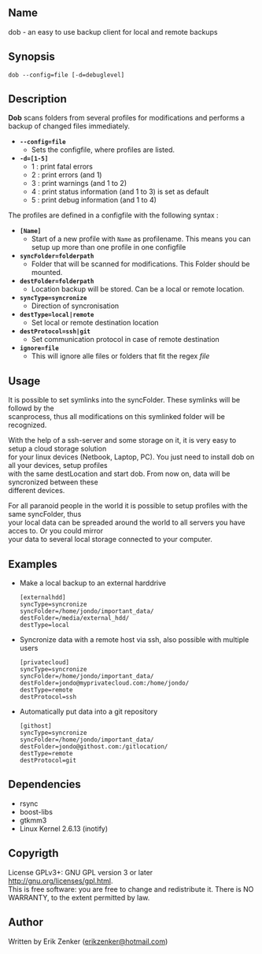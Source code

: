 ## Name ##
 dob - an easy to use backup client for local and remote backups	

## Synopsis ##
 `dob --config=file [-d=debuglevel]`

## Description ##
 __Dob__ scans folders from several profiles for modifications and performs a backup of changed 
 files immediately.  
   
 + __`--config=file`__
    + Sets the configfile, where profiles are listed.
 + __`-d=[1-5]`__
    + 1 : print fatal errors
    + 2 : print errors (and 1)
    + 3 : print warnings (and 1 to 2)
    + 4 : print status information (and 1 to 3) is set as default
    + 5 : print debug information (and 1 to 4)
   
The profiles are defined in a configfile with the following syntax : 

 + __`[Name]`__
     + Start of a new profile with `Name` as profilename. This means you can setup up more than one profile in one configfile
 + __`syncFolder=folderpath`__  
     + Folder that will be scanned for modifications. This Folder should be mounted.  
 + __`destFolder=folderpath`__
     + Location backup will be stored. Can be a local or remote location.
 + __`syncType=syncronize`__
     + Direction of syncronisation
 + __`destType=local|remote`__
     + Set local or remote destination location
 + __`destProtocol=ssh|git`__
     + Set communication protocol in case of remote destination
 + __`ignore=file`__
     + This will ignore alle files or folders that fit the regex *file*

## Usage ##
 It is possible to set symlinks into the syncFolder. These symlinks will be followd by the  
 scanprocess, thus all modifications on this symlinked folder will be recognized.  

 With the help of a ssh-server and some storage on it, it is very easy to setup a cloud storage solution     
 for your linux devices (Netbook, Laptop, PC). You just need to install dob on all your devices, setup profiles  
 with the same destLocation and start dob. From now on, data will be syncronized between these  
 different devices.  

 For all paranoid people in the world it is possible to setup profiles with the same syncFolder, thus   
 your local data can be spreaded around the world to all servers you have acces to. Or you could mirror  
 your data to several local storage connected to your computer.  

## Examples ##
 + Make a local backup to an external harddrive 
   
     `[externalhdd]`  
     `syncType=syncronize`  
     `syncFolder=/home/jondo/important_data/`   
     `destFolder=/media/external_hdd/`  
     `destType=local`  
  
 + Syncronize data with a remote host via ssh, also possible with multiple users
  
     `[privatecloud]`  
     `syncType=syncronize`  
     `syncFolder=/home/jondo/important_data/`   
     `destFolder=jondo@myprivatecloud.com:/home/jondo/`  
     `destType=remote`  
     `destProtocol=ssh`   
  
 + Automatically put data into a git repository
  
     `[githost]`  
     `syncType=syncronize`  
     `syncFolder=/home/jondo/important_data/`   
     `destFolder=jondo@githost.com:/gitlocation/`  
     `destType=remote`  
     `destProtocol=git`   

## Dependencies ##
 + rsync
 + boost-libs
 + gtkmm3
 + Linux Kernel 2.6.13 (inotify)

## Copyrigth
License GPLv3+: GNU GPL version 3 or later <http://gnu.org/licenses/gpl.html>.  
This is free software: you are free to change and redistribute it.  There is NO WARRANTY, to the extent permitted by law.

## Author ##
Written by Erik Zenker (erikzenker@hotmail.com)
